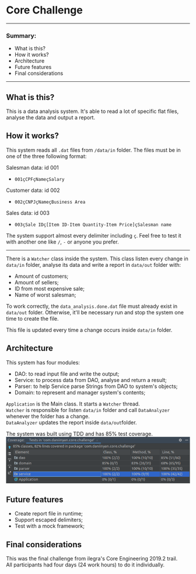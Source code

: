 # Core Challenge
---
### Summary:
- What is this?
- How it works?
- Architecture
- Future features
- Final considerations
---

## What is this?
This is a data analysis system. It's able to read a lot of specific flat files, analyse the data and output a report. 

## How it works?
This system reads all `.dat` files from `/data/in` folder. 
The files must be in one of the three following format:
<br>

Salesman data: id 001 <br>
- `001çCPFçNameçSalary`

Customer data: id 002 <br>
- `002çCNPJçNameçBusiness Area`

Sales data: id 003 <br>
- `003çSale IDç[Item ID-Item Quantity-Item Price]çSalesman name`

The system support almost every delimiter including `ç`. Feel free to test it with another one like `/`, `-` or anyone you prefer.

---
There is a `Watcher` class inside the system. 
This class listen every change in `data/in` folder, analyse its data and write a report in `data/out` folder with:
- Amount of customers;
- Amount of sellers;
- ID from most expensive sale;
- Name of worst salesman;

To work correctly, the `data_analysis.done.dat` file must already exist in `data/out` folder. 
Otherwise, it'll be necessary run and stop the system one time to create the file.

This file is updated every time a change occurs inside `data/in` folder. 


## Architecture
This system has four modules: <br>
- DAO: to read input file and write the output;
- Service: to process data from DAO, analyse and return a result;
- Parser: to help Service parse Strings from DAO to system's objects;
- Domain: to represent and manager system's contents;

`Application` is the Main class. It starts a `Watcher` thread. <br>
`Watcher` is responsible for listen `data/in` folder and call `DataAnalyzer` whenever the folder has a change. <br>
`DataAnalyzer` updates the report inside `data/out`folder.

The system was built using TDD and has 85% test coverage.
<img src="images/TestCoverage.png">

## Future features
- Create report file in runtime;
- Support escaped delimiters;
- Test with a mock framework;

## Final considerations
This was the final challenge from ilegra's Core Engineering 2019.2 trail. <br>
All participants had four days (24 work hours) to do it individually. 

